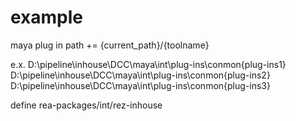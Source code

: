 # example

maya plug in path += {current_path}/{toolname}

e.x.
D:\pipeline\inhouse\DCC\maya\int\plug-ins\conmon\{plug-ins1}
D:\pipeline\inhouse\DCC\maya\int\plug-ins\conmon\{plug-ins2}
D:\pipeline\inhouse\DCC\maya\int\plug-ins\conmon\{plug-ins3}

define rea-packages/int/rez-inhouse